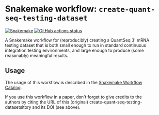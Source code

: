 # Snakemake workflow: `create-quant-seq-testing-dataset`

[![Snakemake](https://img.shields.io/badge/snakemake-≥6.3.0-brightgreen.svg)](https://snakemake.github.io)
[![GitHub actions status](https://github.com/dlaehnemann/create-quant-seq-testing-dataset/workflows/Tests/badge.svg?branch=main)](https://github.com/dlaehnemann/create-quant-seq-testing-dataset/actions?query=branch%3Amain+workflow%3ATests)


A Snakemake workflow for (reproducibly) creating a QuantSeq 3' mRNA testing dataset that is both small enough to run in standard continuous integration testing environments, and large enough to produce (some reasonably) meaningful results.


## Usage

The usage of this workflow is described in the [Snakemake Workflow Catalog](https://snakemake.github.io/snakemake-workflow-catalog/?usage=dlaehnemann%2Fcreate-quant-seq-testing-dataset).

If you use this workflow in a paper, don't forget to give credits to the authors by citing the URL of this (original) create-quant-seq-testing-datasetsitory and its DOI (see above).
